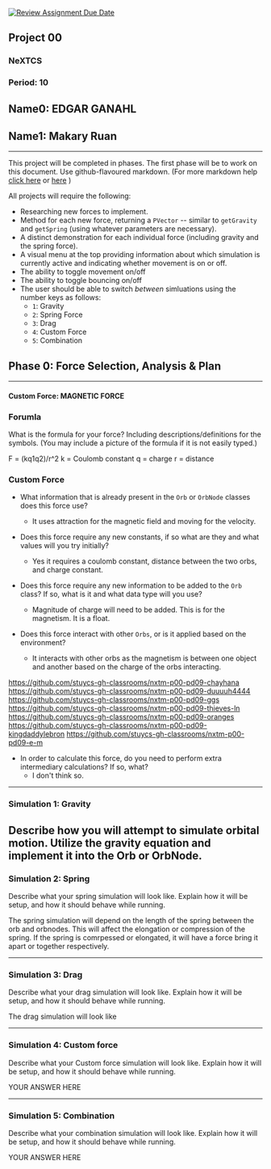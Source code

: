 [![Review Assignment Due Date](https://classroom.github.com/assets/deadline-readme-button-22041afd0340ce965d47ae6ef1cefeee28c7c493a6346c4f15d667ab976d596c.svg)](https://classroom.github.com/a/gbHItYk9)
## Project 00
### NeXTCS
### Period: 10
## Name0: EDGAR GANAHL
## Name1: Makary Ruan
---

This project will be completed in phases. The first phase will be to work on this document. Use github-flavoured markdown. (For more markdown help [click here](https://github.com/adam-p/markdown-here/wiki/Markdown-Cheatsheet) or [here](https://docs.github.com/en/get-started/writing-on-github/getting-started-with-writing-and-formatting-on-github/basic-writing-and-formatting-syntax) )

All projects will require the following:
- Researching new forces to implement.
- Method for each new force, returning a `PVector`  -- similar to `getGravity` and `getSpring` (using whatever parameters are necessary).
- A distinct demonstration for each individual force (including gravity and the spring force).
- A visual menu at the top providing information about which simulation is currently active and indicating whether movement is on or off.
- The ability to toggle movement on/off
- The ability to toggle bouncing on/off
- The user should be able to switch _between_ simluations using the number keys as follows:
  - `1`: Gravity
  - `2`: Spring Force
  - `3`: Drag
  - `4`: Custom Force
  - `5`: Combination


## Phase 0: Force Selection, Analysis & Plan
---------- 

#### Custom Force: MAGNETIC FORCE

### Forumla
What is the formula for your force? Including descriptions/definitions for the symbols. (You may include a picture of the formula if it is not easily typed.)


F = (kq1q2)/r^2
k = Coulomb constant
q = charge
r = distance

### Custom Force
- What information that is already present in the `Orb` or `OrbNode` classes does this force use?
  - It uses attraction for the magnetic field and moving for the velocity.

- Does this force require any new constants, if so what are they and what values will you try initially?
  - Yes it requires a coulomb constant, distance between the two orbs, and charge constant. 

- Does this force require any new information to be added to the `Orb` class? If so, what is it and what data type will you use?
  - Magnitude of charge will need to be added. This is for the magnetism. It is a float.

- Does this force interact with other `Orbs`, or is it applied based on the environment?
  - It interacts with other orbs as the magnetism is between one object and another based on the charge of the orbs interacting. 

https://github.com/stuycs-gh-classrooms/nxtm-p00-pd09-chayhana
https://github.com/stuycs-gh-classrooms/nxtm-p00-pd09-duuuuh4444
https://github.com/stuycs-gh-classrooms/nxtm-p00-pd09-ggs
https://github.com/stuycs-gh-classrooms/nxtm-p00-pd09-thieves-ln
https://github.com/stuycs-gh-classrooms/nxtm-p00-pd09-oranges
https://github.com/stuycs-gh-classrooms/nxtm-p00-pd09-kingdaddylebron
https://github.com/stuycs-gh-classrooms/nxtm-p00-pd09-e-m

- In order to calculate this force, do you need to perform extra intermediary calculations? If so, what?
  - I don't think so.

--- 

### Simulation 1: Gravity
Describe how you will attempt to simulate orbital motion.
Utilize the gravity equation and implement it into the Orb or OrbNode. 
--- 

### Simulation 2: Spring
Describe what your spring simulation will look like. Explain how it will be setup, and how it should behave while running.

The spring simulation will depend on the length of the spring between the orb and orbnodes. This will affect the elongation or compression of the spring. If the spring is comrpessed or elongated, it will have a force bring it apart or together respectively.

--- 

### Simulation 3: Drag
Describe what your drag simulation will look like. Explain how it will be setup, and how it should behave while running.

The drag simulation will look like

--- 

### Simulation 4: Custom force
Describe what your Custom force simulation will look like. Explain how it will be setup, and how it should behave while running.

YOUR ANSWER HERE

--- 

### Simulation 5: Combination
Describe what your combination simulation will look like. Explain how it will be setup, and how it should behave while running.

YOUR ANSWER HERE

